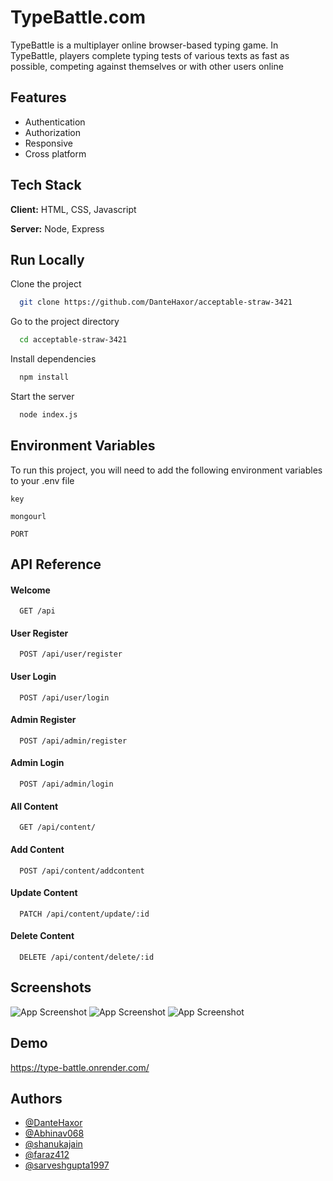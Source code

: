 
# TypeBattle.com

TypeBattle is a multiplayer online browser-based typing game. In TypeBattle, players complete typing tests of various texts as fast as possible, competing against themselves or with other users online

## Features

- Authentication
- Authorization
- Responsive
- Cross platform


## Tech Stack

**Client:** HTML, CSS, Javascript 

**Server:** Node, Express


## Run Locally

Clone the project

```bash
  git clone https://github.com/DanteHaxor/acceptable-straw-3421
```

Go to the project directory

```bash
  cd acceptable-straw-3421
```

Install dependencies

```bash
  npm install
```

Start the server

```bash
  node index.js
```


## Environment Variables

To run this project, you will need to add the following environment variables to your .env file

`key`

`mongourl`

`PORT`


## API Reference

#### Welcome

```http
  GET /api
```
#### User Register

```http
  POST /api/user/register
```
#### User Login

```http
  POST /api/user/login
```
#### Admin Register

```http
  POST /api/admin/register
```
#### Admin Login

```http
  POST /api/admin/login
```
#### All Content

```http
  GET /api/content/
```
#### Add Content

```http
  POST /api/content/addcontent
```
#### Update Content

```http
  PATCH /api/content/update/:id
```
#### Delete Content

```http
  DELETE /api/content/delete/:id
```

## Screenshots

![App Screenshot](https://i.imgur.com/LhQOBsU.jpeg)
![App Screenshot](https://i.imgur.com/PfAyWy4.jpeg)
![App Screenshot](https://i.imgur.com/loiArEj.jpeg)



## Demo
https://type-battle.onrender.com/
## Authors

- [@DanteHaxor](https://github.com/DanteHaxor)
- [@Abhinav068](https://github.com/Abhinav068)
- [@shanukajain](https://github.com/shanukajain)
- [@faraz412](https://github.com/faraz412)
- [@sarveshgupta1997](https://github.com/sarveshgupta1997)
